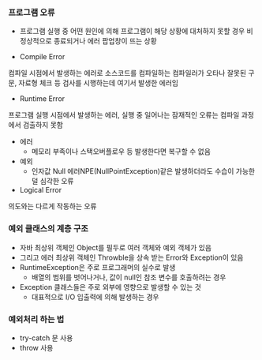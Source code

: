### 프로그램 오류

- 프로그램 실행 중 어떤 원인에 의해 프로그램이 해당 상황에 대처하지 못할 경우 비정상적으로 종료되거나 에러 팝업창이 뜨는 상황

- Compile Error

컴파일 시점에서 발생하는 에러로 소스코드를 컴파일하는 컴파일러가 오타나 잘못된 구문, 자료형 체크 등 검사를 시행하는데 여기서 발생한 에러임

- Runtime Error

프로그램 실행 시점에서 발생하는 에러, 실행 중 일어나는 잠재적인 오류는 컴파일 과정에서 검출하지 못함

- 에러
    - 메모리 부족이나 스택오버플로우 등 발생한다면 복구할 수 없음
- 예외
    - 인자값 Null 에러NPE(NullPointException)같은 발생하더라도 수습이 가능한 덜 심각한 오류
- Logical Error

의도와는 다르게 작동하는 오류

### 예외 클래스의 계층 구조

- 자바 최상위 객체인 Object를 필두로 여러 객체와 예외 객체가 있음
- 그리고 에러 최상위 객체인 Throwble을 상속 받는 Error와 Exception이 있음
- RuntimeException은 주로 프로그래머의 실수로 발생
    - 배열의 범위를 벗어나거나, 값이 null인 참조 변수를 호출하려는 경우
- Exception 클래스들은 주로 외부에 영향으로 발생할 수 있는 것
    - 대표적으로 I/O 입출력에 의해 발생하는 경우

### 예외처리 하는 법

- try-catch 문 사용
- throw 사용
